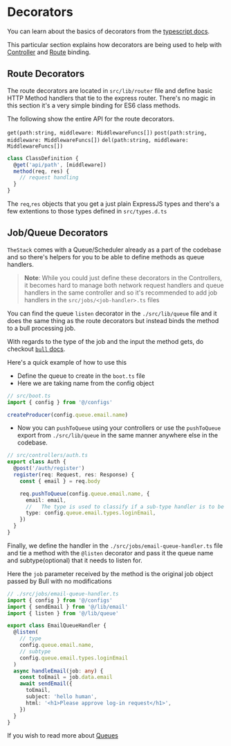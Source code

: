 # Decorators

You can learn about the basics of decorators from the
[typescript docs](https://www.typescriptlang.org/docs/handbook/decorators.html).

This particular section explains how decorators are being used to help with
[Controller](%baseurl%controllers) and [Route](%baseurl%routes) binding.

## Route Decorators

The route decorators are located in `src/lib/router` file and define basic HTTP
Method handlers that tie to the express router. There's no magic in this section
it's a very simple binding for ES6 class methods.

The following show the entire API for the route decorators.

`get(path:string, middleware: MiddlewareFuncs[])`
`post(path:string, middleware: MiddlewareFuncs[])`
`del(path:string, middleware: MiddlewareFuncs[])`

```js
class ClassDefinition {
  @get('api/path', [middleware])
  method(req, res) {
    // request handling
  }
}
```

The `req`,`res` objects that you get a just plain ExpressJS types and there's a
few extentions to those types defined in `src/types.d.ts`

## Job/Queue Decorators

`TheStack` comes with a Queue/Scheduler already as a part of the codebase and so
there's helpers for you to be able to define methods as queue handlers.

> **Note**: While you could just define these decorators in the Controllers, it
> becomes hard to manage both network request handlers and queue handlers in the
> same controller and so it's recommended to add job handlers in the
> `src/jobs/<job-handler>.ts` files

You can find the queue `listen` decorator in the `./src/lib/queue` file and it
does the same thing as the route decorators but instead binds the method to a
bull processing job.

With regards to the type of the job and the input the method gets, do checkout
[`bull` docs](https://optimalbits.github.io/bull/).

Here's a quick example of how to use this

- Define the queue to create in the `boot.ts` file
- Here we are taking name from the config object

```ts
// src/boot.ts
import { config } from '@/configs'

createProducer(config.queue.email.name)
```

- Now you can `pushToQueue` using your controllers or use the `pushToQueue`
  export from `./src/lib/queue` in the same manner anywhere else in the
  codebase.

```ts
// src/controllers/auth.ts
export class Auth {
  @post('/auth/register')
  register(req: Request, res: Response) {
    const { email } = req.body

    req.pushToQueue(config.queue.email.name, {
      email: email,
      //   The type is used to classify if a sub-type handler is to be used
      type: config.queue.email.types.loginEmail,
    })
  }
}
```

Finally, we define the handler in the `./src/jobs/email-queue-handler.ts` file
and tie a method with the `@listen` decorator and pass it the queue name and
subtype(optional) that it needs to listen for.

Here the `job` parameter received by the method is the original job object
passed by Bull with no modifications

```ts
// ./src/jobs/email-queue-handler.ts
import { config } from '@/configs'
import { sendEmail } from '@/lib/email'
import { listen } from '@/lib/queue'

export class EmailQueueHandler {
  @listen(
    // type
    config.queue.email.name,
    // subtype
    config.queue.email.types.loginEmail
  )
  async handleEmail(job: any) {
    const toEmail = job.data.email
    await sendEmail({
      toEmail,
      subject: 'hello human',
      html: '<h1>Please approve log-in request</h1>',
    })
  }
}
```

If you wish to read more about [Queues](%baseurl%queues)
